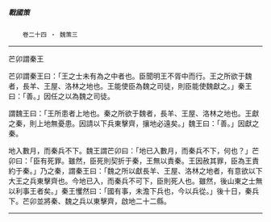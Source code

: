

##### 戰國策
　　`卷二十四 ‧ 魏策三`

* * *

芒卯謂秦王

芒卯謂秦王曰：「王之士未有為之中者也。臣聞明王不胥中而行。王之所欲于魏者，長羊、王屋、洛林之地也。王能使臣為魏之司徒，則臣能使魏獻之。」秦王曰：「善。」因任之以為魏之司徒。

謂魏王曰：「王所患者上地也。秦之所欲于魏者，長羊、王屋、洛林之地也。王獻之秦，則上地無憂患。因請以下兵東擊齊，攘地必遠矣。」魏王曰：「善。」因獻之秦。

地入數月，而秦兵不下。魏王謂芒卯曰：「地已入數月，而秦兵不下，何也？」芒卯曰：「臣有死罪。雖然，臣死則契折于秦，王無以責秦。王因赦其罪，臣為王責約于秦。」乃之秦，謂秦王曰：「魏之所以獻長羊、王屋、洛林之地者，有意欲以下大王之兵東擊齊也。今地已入，而秦兵不可下，臣則死人也。雖然，後山東之士無以利事王者矣。」秦王戄然曰：「國有事，未澹下兵也，今以兵從。」後十日，秦兵下。芒卯並將秦、魏之兵以東擊齊，啟地二十二縣。

* * *

